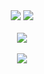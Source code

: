 

<div transform="scaleY(-1)" align="center">
  <img src="https://capsule-render.vercel.app/api?type=egg&color=auto&height=200&section=header&text=pachipico&fontSize=90" />
  <img src="https://www.codewars.com/users/pachipico/badges/large"><br></br>
  <img src="https://github-readme-stats.vercel.app/api/top-langs/?username=pachipico&layout=compact"><br><br>
  <img src="https://github-readme-stats.vercel.app/api?username=pachipico&show_icons=true"><br></br>
</div>




<!--
**pachipico/pachipico** is a ✨ _special_ ✨ repository because its `README.md` (this file) appears on your GitHub profile.

Here are some ideas to get you started:

- 🔭 I’m currently working on ...
- 🌱 I’m currently learning ...
- 👯 I’m looking to collaborate on ...
- 🤔 I’m looking for help with ...
- 💬 Ask me about ...
- 📫 How to reach me: ...
- 😄 Pronouns: ...
- ⚡ Fun fact: ...
-->
